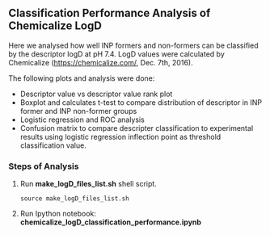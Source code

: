 ## Classification Performance Analysis of Chemicalize LogD 
Here we analysed how well INP formers and non-formers can be classified by the descriptor logD at pH 7.4. LogD values were calculated by Chemicalize (https://chemicalize.com/, Dec. 7th, 2016).

The following plots and analysis were done:
- Descriptor value vs descriptor value rank plot
- Boxplot and calculates t-test to compare distribution of descriptor in INP former and INP non-former groups
- Logistic regression and ROC analysis
- Confusion matrix to compare descripter classification to experimental results using logistic regression inflection point as threshold classification value.
    
### Steps of Analysis
1. Run **make_logD_files_list.sh** shell script.
    ```
    source make_logD_files_list.sh
    ```
2. Run Ipython notebook: **chemicalize_logD_classification_performance.ipynb**

